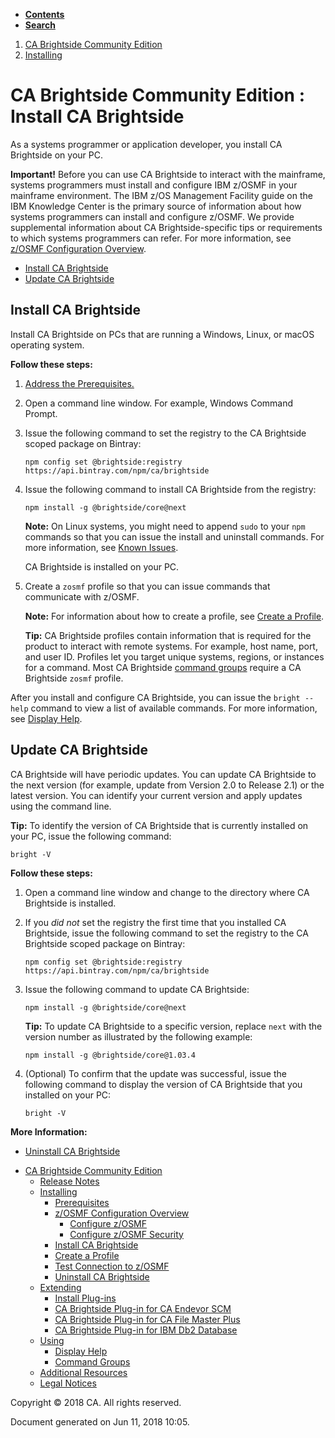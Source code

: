<div id="page">

<div id="main" class="aui-page-panel">

<div class="aui-page-panel-nav">

<div class="aui-navgroup-inner">

<div id="tabs-nav" class="aui-tabs horizontal-tabs">

  - [**Contents**](#tabs-navigation)
  - [**Search**](#tabs-search)

<div id="tabs-navigation" class="tabs-pane active-pane" data-current-page-id="473021289">

</div>

<div id="tabs-search" class="tabs-pane">

</div>

</div>

</div>

</div>

<div class="section aui-page-panel-content">

<div id="main-header">

<div id="breadcrumb-section">

1.  <span> [CA Brightside Community Edition](index.html) </span>
2.  <span> [Installing](Installing_473021284.html)
</span>

</div>

# <span id="title-text"> CA Brightside Community Edition : Install CA Brightside </span>

</div>

<div id="content" class="view">

<div class="page-metadata">

</div>

<div id="main-content" class="wiki-content group">

As a systems programmer or application developer, you install CA
Brightside on your
PC.

<div class="confluence-information-macro confluence-information-macro-warning">

<span class="aui-icon aui-icon-small aui-iconfont-error confluence-information-macro-icon"></span>

<div class="confluence-information-macro-body">

**Important\!** Before you can use CA Brightside to interact with the
mainframe, systems programmers must install and configure IBM z/OSMF in
your mainframe environment. The IBM z/OS Management Facility guide on
the IBM Knowledge Center is the primary source of information about how
systems programmers can install and configure z/OSMF. We provide
supplemental information about CA Brightside-specific tips or
requirements to which systems programmers can refer. For more
information, see [z/OSMF Configuration Overview](473021286.html).

</div>

</div>

<div class="toc-macro rbtoc1528725935950">

  - [Install CA Brightside](#InstallCABrightside-Installbscli)
  - [Update CA Brightside](#InstallCABrightside-Updatebscli)

</div>

## Install CA Brightside

Install CA Brightside on PCs that are running a Windows, Linux, or macOS
operating system.

**Follow these steps:**

1.  <span>[Address the
    Prerequisites.](Prerequisites_473021285.html)</span>

2.  Open a command line window. For example, Windows Command Prompt.

3.  Issue the following command to set the registry to the CA Brightside
    scoped package on
    Bintray:
    
    <div class="code panel caCodePanel">
    
    <div class="codeContent panelContent">
    
    ``` ca-code-default
    npm config set @brightside:registry https://api.bintray.com/npm/ca/brightside
    ```
    
    </div>
    
    </div>

4.  Issue the following command to install CA Brightside from the
    registry:
    
    <div class="code panel caCodePanel">
    
    <div class="codeContent panelContent">
    
    ``` ca-code-default
    npm install -g @brightside/core@next
    ```
    
    </div>
    
    </div>
    
    <div class="confluence-information-macro confluence-information-macro-note">
    
    <span class="aui-icon aui-icon-small aui-iconfont-warning confluence-information-macro-icon"></span>
    
    <div class="confluence-information-macro-body">
    
    **Note:** On Linux systems, you might need to append `sudo` to your
    `npm` commands so that you can issue the install and uninstall
    commands. For more information, see [Known
    Issues](Release-Notes_473021281.html#ReleaseNotes-knownIssues).
    
    </div>
    
    </div>
    
    CA Brightside is installed on your PC.

5.  Create a `zosmf` profile so that you can issue commands that
    communicate with
    z/OSMF.
    
    <div class="confluence-information-macro confluence-information-macro-note">
    
    <span class="aui-icon aui-icon-small aui-iconfont-warning confluence-information-macro-icon"></span>
    
    <div class="confluence-information-macro-body">
    
    **Note:** For information about how to create a profile, see [Create
    a
    Profile](Create-a-Profile_473021290.html).
    
    </div>
    
    </div>
    
    <div class="confluence-information-macro confluence-information-macro-tip">
    
    <span class="aui-icon aui-icon-small aui-iconfont-approve confluence-information-macro-icon"></span>
    
    <div class="confluence-information-macro-body">
    
    **Tip:** CA Brightside profiles contain information that is required
    for the product to interact with remote systems. For example, host
    name, port, and user ID. Profiles let you target unique systems,
    regions, or instances for a command. Most CA Brightside [command
    groups](Command-Groups_473021296.html) require a CA Brightside
    `zosmf` profile.
    
    </div>
    
    </div>

After you install and configure CA Brightside, you can issue the `bright
--help` command to view a list of available commands. For more
information, see [Display Help](Display-Help_473021295.html).

## Update CA Brightside

CA Brightside will have periodic updates. You can update CA Brightside
to the next version (for example, update from Version 2.0 to Release
2.1) or the latest version. You can identify your current version and
apply updates using the command
line.

<div class="confluence-information-macro confluence-information-macro-tip">

<span class="aui-icon aui-icon-small aui-iconfont-approve confluence-information-macro-icon"></span>

<div class="confluence-information-macro-body">

**Tip:** To identify the version of CA Brightside that is currently
installed on your PC, issue the following command:

`bright -V`

</div>

</div>

**Follow these steps:**

1.  Open a command line window and change to the directory where CA
    Brightside is installed.

2.  If you *did not* set the registry the first time that you installed
    CA Brightside, issue the following command to set the registry to
    the CA Brightside scoped package on
    Bintray:
    
    <div class="code panel caCodePanel">
    
    <div class="codeContent panelContent">
    
    ``` ca-code-default
    npm config set @brightside:registry https://api.bintray.com/npm/ca/brightside
    ```
    
    </div>
    
    </div>

3.  Issue the following command to update CA
    Brightside: 
    
    <div class="code panel caCodePanel">
    
    <div class="codeContent panelContent">
    
    ``` ca-code-default
    npm install -g @brightside/core@next
    ```
    
    </div>
    
    </div>
    
    <div class="confluence-information-macro confluence-information-macro-tip">
    
    <span class="aui-icon aui-icon-small aui-iconfont-approve confluence-information-macro-icon"></span>
    
    <div class="confluence-information-macro-body">
    
    **Tip:** To update CA Brightside to a specific version, replace
    `next` with the version number as illustrated by the following
    example:
    
    <div class="code panel caCodePanel">
    
    <div class="codeContent panelContent">
    
    ``` ca-code-default
    npm install -g @brightside/core@1.03.4
    ```
    
    </div>
    
    </div>
    
    </div>
    
    </div>

4.  (Optional) To confirm that the update was successful, issue the
    following command to display the version of CA Brightside that you
    installed on your
PC:
    
    <div class="code panel caCodePanel">
    
    <div class="codeContent panelContent">
    
    ``` ca-code-default
    bright -V
    ```
    
    </div>
    
    </div>

<div class="confluence-information-macro confluence-information-macro-information">

<span class="aui-icon aui-icon-small aui-iconfont-info confluence-information-macro-icon"></span>

<div class="confluence-information-macro-body">

**More Information:**

  - [Uninstall CA Brightside](Uninstall-CA-Brightside_473021293.html)

</div>

</div>

</div>

</div>

</div>

</div>

  - <span id="n-473021279">[CA Brightside Community
    Edition](index.html)</span>
      - <span id="n-473021281">[Release
        Notes](Release-Notes_473021281.html)</span>
    <!-- end list -->
      - <span id="n-473021284">[Installing](Installing_473021284.html)</span>
          - <span id="n-473021285">[Prerequisites](Prerequisites_473021285.html)</span>
        <!-- end list -->
          - <span id="n-473021286">[z/OSMF Configuration
            Overview](473021286.html)</span>
              - <span id="n-473021287">[Configure
                z/OSMF](473021287.html)</span>
            <!-- end list -->
              - <span id="n-473021288">[Configure z/OSMF
                Security](473021288.html)</span>
        <!-- end list -->
          - <span id="n-473021289">[Install CA
            Brightside](Install-CA-Brightside_473021289.html)</span>
        <!-- end list -->
          - <span id="n-473021290">[Create a
            Profile](Create-a-Profile_473021290.html)</span>
        <!-- end list -->
          - <span id="n-473021291">[Test Connection to
            z/OSMF](473021291.html)</span>
        <!-- end list -->
          - <span id="n-473021293">[Uninstall CA
            Brightside](Uninstall-CA-Brightside_473021293.html)</span>
    <!-- end list -->
      - <span id="n-475935698">[Extending](Extending_475935698.html)</span>
          - <span id="n-473021292">[Install
            Plug-ins](Install-Plug-ins_473021292.html)</span>
        <!-- end list -->
          - <span id="n-475935700">[CA Brightside Plug-in for CA Endevor
            SCM](CA-Brightside-Plug-in-for-CA-Endevor-SCM_475935700.html)</span>
        <!-- end list -->
          - <span id="n-475935701">[CA Brightside Plug-in for CA File
            Master
            Plus](CA-Brightside-Plug-in-for-CA-File-Master-Plus_475935701.html)</span>
        <!-- end list -->
          - <span id="n-475943406">[CA Brightside Plug-in for IBM Db2
            Database](CA-Brightside-Plug-in-for-IBM-Db2-Database_475943406.html)</span>
    <!-- end list -->
      - <span id="n-473021294">[Using](Using_473021294.html)</span>
          - <span id="n-473021295">[Display
            Help](Display-Help_473021295.html)</span>
        <!-- end list -->
          - <span id="n-473021296">[Command
            Groups](Command-Groups_473021296.html)</span>
    <!-- end list -->
      - <span id="n-473021297">[Additional
        Resources](Additional-Resources_473021297.html)</span>
    <!-- end list -->
      - <span id="n-38207495">[Legal
        Notices](Legal-Notices_38207495.html)</span>

<div id="footer">

<div class="section footer-body">

Copyright © 2018 CA. All rights reserved.

<div class="footer-logo">

</div>

Document generated on Jun 11, 2018 10:05.

</div>

</div>

</div>
